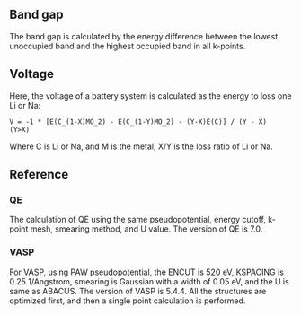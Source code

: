 ## Band gap
The band gap is calculated by the energy difference between the lowest unoccupied band and the highest occupied band in all k-points.

## Voltage
Here, the voltage of a battery system is calculated as the energy to loss one Li or Na:
```
V = -1 * [E(C_(1-X)MO_2) - E(C_(1-Y)MO_2) - (Y-X)E(C)] / (Y - X)    (Y>X)
```
Where C is Li or Na, and M is the metal, X/Y is the loss ratio of Li or Na.

## Reference
### QE
The calculation of QE using the same pseudopotential, energy cutoff, k-point mesh, smearing method, and U value. The version of QE is 7.0.

### VASP
For VASP, using PAW pseudopotential, the ENCUT is 520 eV, KSPACING is 0.25 1/Angstrom, smearing is Gaussian with a width of 0.05 eV, and the U is same as ABACUS. The version of VASP is 5.4.4. All the structures are optimized first, and then a single point calculation is performed.